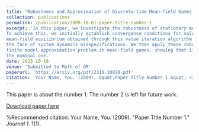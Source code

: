 ```yaml
---
title: "Robustness and Approximation of Discrete-time Mean-field Games under Discounted Cost Criterion"
collection: publications
permalink: /publication/2009-10-01-paper-title-number-1
excerpt: 'In this paper, we investigate the robustness of stationary mean-field equilibria in the presence of model uncertainties, specifically focusing on infinite-horizon discounted cost functions.
To achieve this, we initially establish convergence conditions for value iteration-based algorithms in mean-field games. Subsequently, utilizing these results, we demonstrate that the
mean-field equilibrium obtained through this value iteration algorithm remains robust even in
the face of system dynamics misspecifications. We then apply these robustness findings to the
finite model approximation problem in mean-field games, showing that if the state space quantization is fine enough, the mean-field equilibrium for the finite model closely approximates
the nominal one.'
date: 2023-10-16
venue: 'Submitted to Math of OR'
paperurl: 'https://arxiv.org/pdf/2310.10828.pdf'
citation: 'Your Name, You. (2009). &quot;Paper Title Number 1.&quot; <i>Journal 1</i>. 1(1).'
---
```

This paper is about the number 1. The number 2 is left for future work.

[Download paper here](http://academicpages.github.io/files/paper1.pdf)

%Recommended citation: Your Name, You. (2009). "Paper Title Number 1." <i>Journal 1</i>. 1(1).
